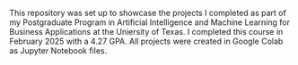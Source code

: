 This repository was set up to showcase the projects I completed as part of my Postgraduate Program in Artificial Intelligence and Machine Learning for Business Applications at the Uniersity of Texas.
I completed this course in February 2025 with a 4.27 GPA.
All projects were created in Google Colab as Jupyter Notebook files.
